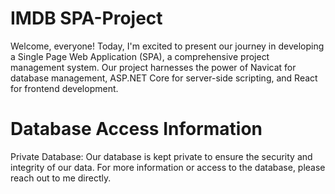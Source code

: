 # IMDB SPA-Project
Welcome, everyone! Today, I'm excited to present our journey in developing a Single Page Web Application (SPA), a comprehensive project management system. Our project harnesses the power of Navicat for database management, ASP.NET Core for server-side scripting, and React for frontend development.


# Database Access Information
Private Database: Our database is kept private to ensure the security and integrity of our data.
For more information or access to the database, please reach out to me directly.
